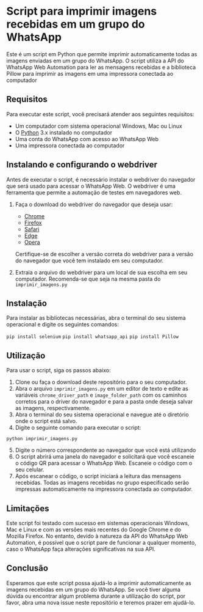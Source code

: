 # Script para imprimir imagens recebidas em um grupo do WhatsApp

Este é um script em Python que permite imprimir automaticamente todas as imagens enviadas em um grupo do WhatsApp. O script utiliza a API do WhatsApp Web Automation para ler as mensagens recebidas e a biblioteca Pillow para imprimir as imagens em uma impressora conectada ao computador

## Requisitos

Para executar este script, você precisará atender aos seguintes requisitos:

- Um computador com sistema operacional Windows, Mac ou Linux
- O [Python](https://www.python.org/downloads/) 3.x instalado no computador
- Uma conta do WhatsApp com acesso ao WhatsApp Web
- Uma impressora conectada ao computador

## Instalando e configurando o webdriver

Antes de executar o script, é necessário instalar o webdriver do navegador que será usado para acessar o WhatsApp Web. O webdriver é uma ferramenta que permite a automação de testes em navegadores web.

1. Faça o download do webdriver do navegador que deseja usar:
   * [Chrome](https://sites.google.com/a/chromium.org/chromedriver/downloads)
   * [Firefox](https://github.com/mozilla/geckodriver/releases)
   * [Safari](https://webkit.org/blog/6900/webdriver-support-in-safari-10/)
   * [Edge](https://developer.microsoft.com/en-us/microsoft-edge/tools/webdriver/)
   * [Opera](https://github.com/operasoftware/operachromiumdriver/releases)

   Certifique-se de escolher a versão correta do webdriver para a versão do navegador que você tem instalado em seu computador.

2. Extraia o arquivo do webdriver para um local de sua escolha em seu computador. Recomenda-se que seja na mesma pasta do `imprimir_imagens.py`

## Instalação

Para instalar as bibliotecas necessárias, abra o terminal do seu sistema operacional e digite os seguintes comandos:

```pip install selenium```
```pip install whatsapp_api```
```pip install Pillow```

## Utilização

Para usar o script, siga os passos abaixo:

1. Clone ou faça o download deste repositório para o seu computador.
2. Abra o arquivo `imprimir_imagens.py` em um editor de texto e edite as variáveis `chrome_driver_path` e `image_folder_path` com os caminhos corretos para o driver do navegador e para a pasta onde deseja salvar as imagens, respectivamente.
3. Abra o terminal do seu sistema operacional e navegue até o diretório onde o script está salvo.
4. Digite o seguinte comando para executar o script:

```python imprimir_imagens.py```

5. Digite o número correspondente ao navegador que você está utilizando
6. O script abrirá uma janela do navegador e solicitará que você escaneie o código QR para acessar o WhatsApp Web. Escaneie o código com o seu celular.
7. Após escanear o código, o script iniciará a leitura das mensagens recebidas. Todas as imagens recebidas no grupo especificado serão impressas automaticamente na impressora conectada ao computador.

## Limitações

Este script foi testado com sucesso em sistemas operacionais Windows, Mac e Linux e com as versões mais recentes do Google Chrome e do Mozilla Firefox. No entanto, devido à natureza da API do WhatsApp Web Automation, é possível que o script pare de funcionar a qualquer momento, caso o WhatsApp faça alterações significativas na sua API.

## Conclusão

Esperamos que este script possa ajudá-lo a imprimir automaticamente as imagens recebidas em um grupo do WhatsApp. Se você tiver alguma dúvida ou encontrar algum problema durante a utilização do script, por favor, abra uma nova issue neste repositório e teremos prazer em ajudá-lo.
